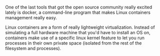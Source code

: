 One of the last tools that got the open source community really excited lately is docker, a command-line program that makes Linux containers management really easy.

Linux containers are a form of really lightweight virtualization. Instead of simulating a full hardware machine that you'd have to install an OS on, containers make use of a specific linux kernel feature to let you run processes in their own private space (isolated from the rest of the filesystem and processes).
